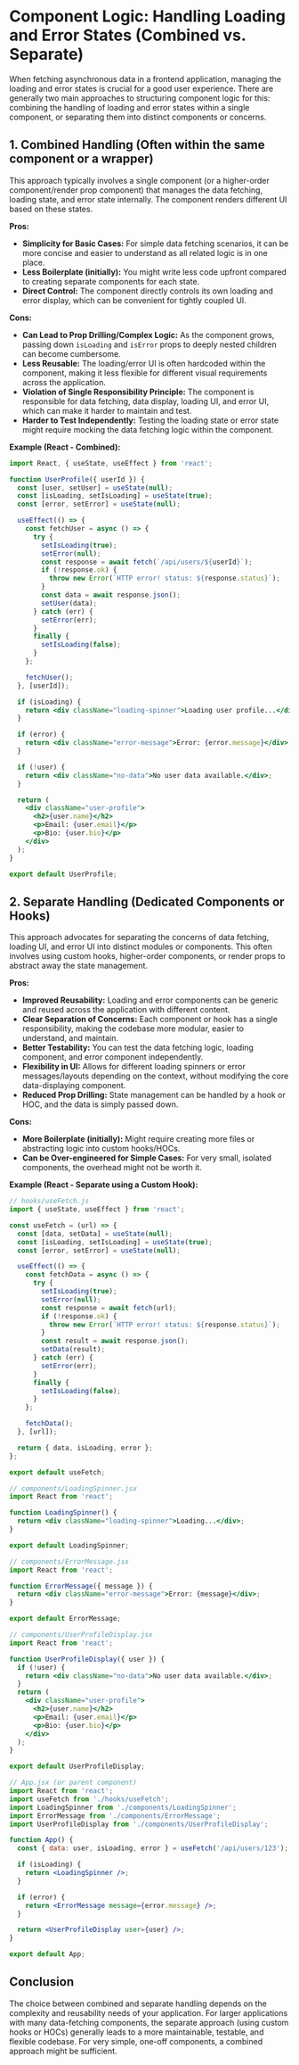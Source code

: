 # Component Logic: Handling Loading and Error States (Combined vs. Separate)

When fetching asynchronous data in a frontend application, managing the loading and error states is crucial for a good user experience. There are generally two main approaches to structuring component logic for this: combining the handling of loading and error states within a single component, or separating them into distinct components or concerns.

## 1. Combined Handling (Often within the same component or a wrapper)

This approach typically involves a single component (or a higher-order component/render prop component) that manages the data fetching, loading state, and error state internally. The component renders different UI based on these states.

**Pros:**
*   **Simplicity for Basic Cases:** For simple data fetching scenarios, it can be more concise and easier to understand as all related logic is in one place.
*   **Less Boilerplate (initially):** You might write less code upfront compared to creating separate components for each state.
*   **Direct Control:** The component directly controls its own loading and error display, which can be convenient for tightly coupled UI.

**Cons:**
*   **Can Lead to Prop Drilling/Complex Logic:** As the component grows, passing down `isLoading` and `isError` props to deeply nested children can become cumbersome.
*   **Less Reusable:** The loading/error UI is often hardcoded within the component, making it less flexible for different visual requirements across the application.
*   **Violation of Single Responsibility Principle:** The component is responsible for data fetching, data display, loading UI, and error UI, which can make it harder to maintain and test.
*   **Harder to Test Independently:** Testing the loading state or error state might require mocking the data fetching logic within the component.

**Example (React - Combined):**

```jsx
import React, { useState, useEffect } from 'react';

function UserProfile({ userId }) {
  const [user, setUser] = useState(null);
  const [isLoading, setIsLoading] = useState(true);
  const [error, setError] = useState(null);

  useEffect(() => {
    const fetchUser = async () => {
      try {
        setIsLoading(true);
        setError(null);
        const response = await fetch(`/api/users/${userId}`);
        if (!response.ok) {
          throw new Error(`HTTP error! status: ${response.status}`);
        }
        const data = await response.json();
        setUser(data);
      } catch (err) {
        setError(err);
      }
      finally {
        setIsLoading(false);
      }
    };

    fetchUser();
  }, [userId]);

  if (isLoading) {
    return <div className="loading-spinner">Loading user profile...</div>;
  }

  if (error) {
    return <div className="error-message">Error: {error.message}</div>;
  }

  if (!user) {
    return <div className="no-data">No user data available.</div>;
  }

  return (
    <div className="user-profile">
      <h2>{user.name}</h2>
      <p>Email: {user.email}</p>
      <p>Bio: {user.bio}</p>
    </div>
  );
}

export default UserProfile;
```

## 2. Separate Handling (Dedicated Components or Hooks)

This approach advocates for separating the concerns of data fetching, loading UI, and error UI into distinct modules or components. This often involves using custom hooks, higher-order components, or render props to abstract away the state management.

**Pros:**
*   **Improved Reusability:** Loading and error components can be generic and reused across the application with different content.
*   **Clear Separation of Concerns:** Each component or hook has a single responsibility, making the codebase more modular, easier to understand, and maintain.
*   **Better Testability:** You can test the data fetching logic, loading component, and error component independently.
*   **Flexibility in UI:** Allows for different loading spinners or error messages/layouts depending on the context, without modifying the core data-displaying component.
*   **Reduced Prop Drilling:** State management can be handled by a hook or HOC, and the data is simply passed down.

**Cons:**
*   **More Boilerplate (initially):** Might require creating more files or abstracting logic into custom hooks/HOCs.
*   **Can be Over-engineered for Simple Cases:** For very small, isolated components, the overhead might not be worth it.

**Example (React - Separate using a Custom Hook):**

```jsx
// hooks/useFetch.js
import { useState, useEffect } from 'react';

const useFetch = (url) => {
  const [data, setData] = useState(null);
  const [isLoading, setIsLoading] = useState(true);
  const [error, setError] = useState(null);

  useEffect(() => {
    const fetchData = async () => {
      try {
        setIsLoading(true);
        setError(null);
        const response = await fetch(url);
        if (!response.ok) {
          throw new Error(`HTTP error! status: ${response.status}`);
        }
        const result = await response.json();
        setData(result);
      } catch (err) {
        setError(err);
      }
      finally {
        setIsLoading(false);
      }
    };

    fetchData();
  }, [url]);

  return { data, isLoading, error };
};

export default useFetch;
```

```jsx
// components/LoadingSpinner.jsx
import React from 'react';

function LoadingSpinner() {
  return <div className="loading-spinner">Loading...</div>;
}

export default LoadingSpinner;
```

```jsx
// components/ErrorMessage.jsx
import React from 'react';

function ErrorMessage({ message }) {
  return <div className="error-message">Error: {message}</div>;
}

export default ErrorMessage;
```

```jsx
// components/UserProfileDisplay.jsx
import React from 'react';

function UserProfileDisplay({ user }) {
  if (!user) {
    return <div className="no-data">No user data available.</div>;
  }
  return (
    <div className="user-profile">
      <h2>{user.name}</h2>
      <p>Email: {user.email}</p>
      <p>Bio: {user.bio}</p>
    </div>
  );
}

export default UserProfileDisplay;
```

```jsx
// App.jsx (or parent component)
import React from 'react';
import useFetch from './hooks/useFetch';
import LoadingSpinner from './components/LoadingSpinner';
import ErrorMessage from './components/ErrorMessage';
import UserProfileDisplay from './components/UserProfileDisplay';

function App() {
  const { data: user, isLoading, error } = useFetch('/api/users/123');

  if (isLoading) {
    return <LoadingSpinner />;
  }

  if (error) {
    return <ErrorMessage message={error.message} />;
  }

  return <UserProfileDisplay user={user} />;
}

export default App;
```

## Conclusion

The choice between combined and separate handling depends on the complexity and reusability needs of your application. For larger applications with many data-fetching components, the separate approach (using custom hooks or HOCs) generally leads to a more maintainable, testable, and flexible codebase. For very simple, one-off components, a combined approach might be sufficient.
